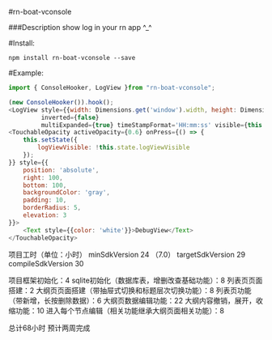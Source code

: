 #rn-boat-vconsole

###Description
show log in your rn app ^_^

#Install:
```
npm install rn-boat-vconsole --save
```
#Example:
```js
import { ConsoleHooker, LogView }from "rn-boat-vconsole";

(new ConsoleHooker()).hook();
<LogView style={{width: Dimensions.get('window').width, height: Dimensions.get('window').height}}
         inverted={false}
         multiExpanded={true} timeStampFormat='HH:mm:ss' visible={this.state.logViewVisible}/>
<TouchableOpacity activeOpacity={0.6} onPress={() => {
    this.setState({
        logViewVisible: !this.state.logViewVisible
    });
}} style={{
    position: 'absolute',
    right: 100,
    bottom: 100,
    backgroundColor: 'gray',
    padding: 10,
    borderRadius: 5,
    elevation: 3
}}>
    <Text style={{color: 'white'}}>DebugView</Text>
</TouchableOpacity>
```
项目工时（单位：小时）
minSdkVersion 24 （7.0）
targetSdkVersion 29
compileSdkVersion 30

项目框架初始化：4
sqlite初始化（数据库表，增删改查基础功能）：8
列表页页面搭建：2
大纲页页面搭建（带抽屉式切换和标题层次切换功能）：8
列表页功能（带新增，长按删除数据）：6
大纲页数据编辑功能：22
大纲内容撤销，展开，收缩功能：10
进入每个节点编辑（相关功能继承大纲页面相关功能）：8

总计68小时
预计两周完成
